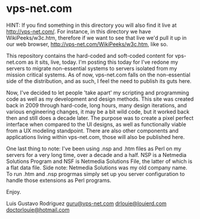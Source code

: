 # vps-net.com

HINT: If you find something in this directory you will also find it live at http://vps-net.com/. For instance, in this directory we have WikiPeeks/w3c.htm, therefore if we want to see that live we'd pull it up in our web browser, http://vps-net.com/WikiPeeks/w3c.htm, like so.

This repository contains the hard-coded and soft-coded content for vps-net.com as it sits, live, today. I'm posting this today for I've redone my servers to migrate non-essential systems to servers isolated from my mission critical systems. As of now, vps-net.com falls on the non-essential side of the distribution, and as such, I feel the need to publish its guts here.

 Now, I've decided to let people 'take apart' my scripting and programming code as well as my development and design methods. This site was created back in 2009 through hard-code, long hours, many design iterations, and various engineering changes, it may be a bit wild code, but it worked back then and still does a decade later. The purpose was to create a pixel perfect interface when compared to the UI designs, as well as functionally viable from a UX modeling standpoint. There are also other components and applications living within vps-net.com, those will also be published here.

One last thing to note: I've been using .nsp and .htm files as Perl on my servers for a very long time, over a decade and a half. NSP is a Netmedia Solutions Program and NSF is Netmedia Solutions File, the latter of which is a flat data file. Side note: Netmedia Solutions was my old company name. To run .htm and .nsp progrmas simply set up you server configuration to handle those extensions as Perl programs.

Enjoy.

Luis Gustavo Rodriguez
guru@vps-net.com
drlouie@louierd.com
doctorlouie@hotmail.com
